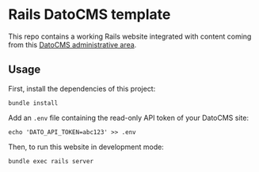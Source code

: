 # Rails DatoCMS template

This repo contains a working Rails website integrated with content coming from this [DatoCMS administrative area](https://dashboard.datocms.com/account/sites/template?name=Rails+demo&siteId=5546).

## Usage

First, install the dependencies of this project:

```
bundle install
```

Add an `.env` file containing the read-only API token of your DatoCMS site:

```
echo 'DATO_API_TOKEN=abc123' >> .env
```

Then, to run this website in development mode:

```
bundle exec rails server
```
